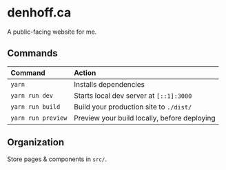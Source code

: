 # denhoff.ca

A public-facing website for me.

## Commands

| Command            | Action                                       |
| :----------------- | :------------------------------------------- |
| `yarn`             | Installs dependencies                        |
| `yarn run dev`     | Starts local dev server at `[::1]:3000`      |
| `yarn run build`   | Build your production site to `./dist/`      |
| `yarn run preview` | Preview your build locally, before deploying |

## Organization

Store pages & components in `src/`.
